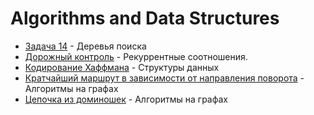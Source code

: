 
# Algorithms and Data Structures

* [Задача 14](task%201) - Деревья поиска
* [Дорожный контроль](task2) - Рекуррентные соотношения.
* [Кодирование Хаффмана](task4) - Структуры данных
* [Кратчайший маршрут в зависимости от направления поворота](task5) - Алгоритмы на графах
* [Цепочка из доминошек](task6) - Алгоритмы на графах
